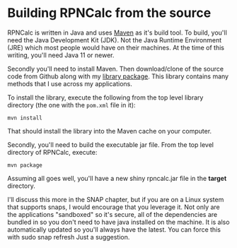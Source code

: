 # Building RPNCalc from the source

RPNCalc is written in Java and uses [Maven](https://maven.apache.org/what-is-maven.html) as it's build tool.  To build, you'll need the Java Development Kit (JDK).  Not the Java Runtime Environment (JRE) which most people would have on their machines.  At the time of this writing, you'll need Java 11 or newer.

Secondly you'll need to install Maven.  Then download/clone of the source code from Github along with my [library package](https://github.com/frossm/library).  This library contains many methods that I use across my applications.

To install the library, execute the following from the top level library directory (the one with the `pom.xml` file in it):

`mvn install`

That should install the library into the Maven cache on your computer.

Secondly, you'll need to build the executable jar file.  From the top level directory of RPNCalc, execute:

`mvn package`

Assuming all goes well, you'll have a new shiny rpncalc.jar file in the **target** directory.

I'll discuss this more in the SNAP chapter, but if you are on a Linux system that supports snaps, I would encourage that you leverage it. Not only are the applications "sandboxed" so it's secure, all of the dependencies are bundled in so you don't need to have java installed on the machine. It is also automatically updated so you'll always have the latest. You can force this with sudo snap refresh Just a suggestion.
